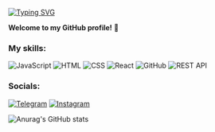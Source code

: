 [![Typing SVG](https://readme-typing-svg.demolab.com?font=Fira+Code&weight=600&size=24&pause=1000&width=435&lines=Hello%2C+I%60m+Full-stack+Developer+)](https://git.io/typing-svg)

**Welcome to my GitHub profile!** 🌟

### My skills:

![JavaScript](https://img.shields.io/badge/-JavaScript-090909?style=for-the-badge&logo=JavaScript&logoColor=E9D54D)
![HTML](https://img.shields.io/badge/-HTML-090909?style=for-the-badge&logo=html5&logoColor=E34F26)
![CSS](https://img.shields.io/badge/-CSS-090909?style=for-the-badge&logo=CSS3&logoColor=1572B6)
![React](https://img.shields.io/badge/-React-090909?style=for-the-badge&logo=react&logoColor=61DAFB)
![GitHub](https://img.shields.io/badge/-GitHub-090909?style=for-the-badge&logo=GitHub&logoColor=white)
![REST API](https://img.shields.io/badge/-REST%20API-090909?style=for-the-badge&logo=API&logoColor=white)

### Socials:

[![Telegram](https://img.shields.io/badge/-Telegram-090909?style=for-the-badge&logo=telegram&logoColor=27A0D9)](https://t.me/Sdovi_Money)
[![Instagram](https://img.shields.io/badge/-Instagram-090909?style=for-the-badge&logo=instagram&logoColor=B4068E)](https://www.instagram.com/sdovi_money/)

![Anurag's GitHub stats](https://github-readme-stats.vercel.app/api?username=sdovi&show_icons=true&theme=radical)
